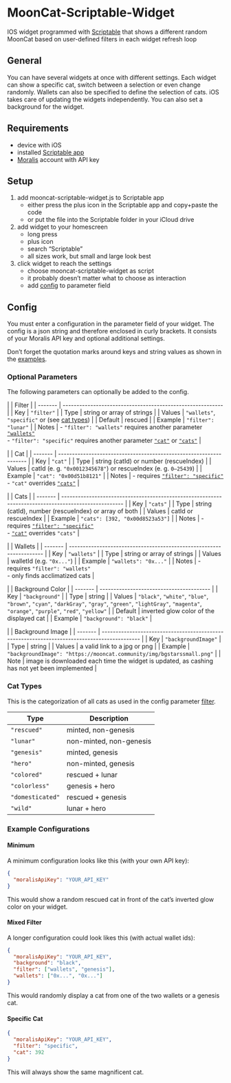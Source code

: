 # MoonCat-Scriptable-Widget
IOS widget programmed with [Scriptable](https://scriptable.app/) that shows a different random MoonCat based on user-defined filters in each widget refresh loop

## General
You can have several widgets at once with different settings.
Each widget can show a specific cat, switch between a selection or even change randomly.
Wallets can also be specified to define the selection of cats. 
iOS takes care of updating the widgets independently.
You can also set a background for the widget.

## Requirements
- device with iOS
- installed [Scriptable app](https://scriptable.app/)
- [Moralis](https://moralis.io/) account with API key

## Setup
1. add mooncat-scriptable-widget.js to Scriptable app
   - either press the plus icon in the Scriptable app and copy+paste the code
   - or put the file into the Scriptable folder in your iCloud drive
3. add widget to your homescreen
   - long press
   - plus icon
   - search “Scriptable”
   - all sizes work, but small and large look best
3. click widget to reach the settings
   - choose mooncat-scriptable-widget as script
   - it probably doesn’t matter what to choose as interaction
   - add [config](#config) to parameter field

## Config
You must enter a configuration in the parameter field of your widget.
The config is a json string and therefore enclosed in curly brackets.
It consists of your Moralis API key and optional additional settings.

Don’t forget the quotation marks around keys and string values as shown in the [examples](#example-configurations).

### Optional Parameters
The following parameters can optionally be added to the config.

<a name="config-filter"></a>
|         | Filter                                                     |
| ------- | ---------------------------------------------------------- |
| Key     | `"filter"`                                                 |
| Type    | string or array of strings                                 |
| Values  | `"wallets"`, `"specific"` or (see [cat types](#cat-types)) |
| Default | rescued                                                    |
| Example | `"filter": "lunar"`                                        |
| Notes   | - `"filter": "wallets"` requires another parameter [`"wallets"`](#config-wallets) <br> - `"filter": "specific"` requires another parameter [`"cat"`](#config-cat) or [`"cats"`](#config-cats)  |
  
<a name="config-cat"></a>
|         | Cat                                                                |
| ------- | ------------------------------------------------------------------ |
| Key     | `"cat"`                                                            |
| Type    | string (catId) or number (rescueIndex)                             |
| Values  | catId (e. g. `"0x0012345678"`) or rescueIndex (e. g. `0–25439`)    |
| Example | `"cat": "0x00d51b8121"`                                            |
| Notes   | - requires [`"filter": "specific"`](#config-filter) <br> - `"cat"` overrides [`"cats"`](#config-cats) |
  
<a name="config-cats"></a>
|         | Cats                                                                                                 |
| ------- | ---------------------------------------------------------------------------------------------------- |
| Key     | `"cats"`                                                                                             |
| Type    | string (catId), number (rescueIndex) or array of both                                                |
| Values  | catId or rescueIndex                                                                                 |
| Example | `"cats": [392, "0x00d8523a53"]`                                                                      |
| Notes   | - requires [`"filter": "specific"`](#config-filter) <br> - [`"cat"`](#config-cat) overrides `"cats"` |
  
<a name="config-wallets"></a>
|         | Wallets                                                              |
| ------- | -------------------------------------------------------------------- | 
| Key     | `"wallets"`                                                          |
| Type    | string or array of strings                                           |
| Values  | walletId (e.g. `"0x..."`)                                            |
| Example | `"wallets": "0x..."`                                                 |
| Notes   | - requires `"filter": "wallets"` <br> - only finds acclimatized cats |
  
<a name="config-background-color"></a>
|         | Background Color                         |
| ------- | ---------------------------------------- |
| Key     | `"background"`                           |
| Type    | string                                   |
| Values  | `"black"`, `"white"`, `"blue"`, `"brown"`, `"cyan"`, `"darkGray"`, `"gray"`, `"green"`, `"lightGray"`, `"magenta"`, `"orange"`, `"purple"`, `"red"`, `"yellow"` |
| Default | inverted glow color of the displayed cat |
| Example | `"background": "black"`                  |


<a name="config-background-image"></a>
|         | Background Image                                                                             |
| ------- | -------------------------------------------------------------------------------------------- |
| Key     | `"backgroundImage"`                                                                          |
| Type    | string                                                                                       |
| Values  | a valid link to a jpg or png                                                                 |
| Example | `"backgroundImage": "https://mooncat.community/img/bgstarssmall.png"`                        |
| Note    | image is downloaded each time the widget is updated, as cashing has not yet been implemented |

### Cat Types
This is the categorization of all cats as used in the config parameter [filter](#config-filter).

| Type             | Description             |
| ---------------- | ----------------------- |
| `"rescued"`      | minted, non-genesis     |
| `"lunar"`        | non-minted, non-genesis |
| `"genesis"`      | minted, genesis         |
| `"hero"`         | non-minted, genesis     |
| `"colored"`      | rescued + lunar         |
| `"colorless"`    | genesis + hero          |
| `"domesticated"` | rescued + genesis       |
| `"wild"`         | lunar + hero            |

### Example Configurations

#### Minimum
A minimum configuration looks like this (with your own API key):
```json
{
  "moralisApiKey": "YOUR_API_KEY"
}
```
This would show a random rescued cat in front of the cat’s inverted glow color on your widget.

#### Mixed Filter
A longer configuration could look likes this (with actual wallet ids):
```json
{
  "moralisApiKey": "YOUR_API_KEY",
  "background": "black",
  "filter": ["wallets", "genesis"],
  "wallets": ["0x...", "0x..."]
}
```
This would randomly display a cat from one of the two wallets or a genesis cat.

#### Specific Cat
```json
{
  "moralisApiKey": "YOUR_API_KEY",
  "filter": "specific",
  "cat": 392
}
```
This will always show the same magnificent cat.
